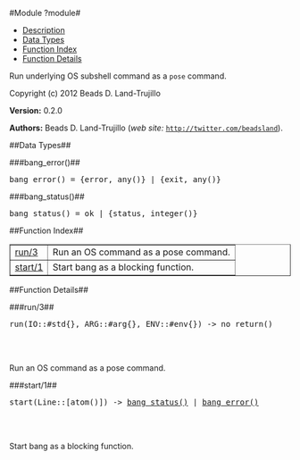

#Module ?module#

* [Description](#description)
* [Data Types](#types)
* [Function Index](#index)
* [Function Details](#functions)


Run underlying OS subshell command as a `pose` command.

Copyright (c) 2012 Beads D. Land-Trujillo

__Version:__ 0.2.0

__Authors:__ Beads D. Land-Trujillo (_web site:_ [`http://twitter.com/beadsland`](http://twitter.com/beadsland)).
<a name="types"></a>

##Data Types##




###<a name="type-bang_error">bang_error()</a>##



<pre>bang_error() = {error, any()} | {exit, any()}</pre>



###<a name="type-bang_status">bang_status()</a>##



<pre>bang_status() = ok | {status, integer()}</pre>
<a name="index"></a>

##Function Index##


<table width="100%" border="1" cellspacing="0" cellpadding="2" summary="function index"><tr><td valign="top"><a href="#run-3">run/3</a></td><td>Run an OS command as a pose command.</td></tr><tr><td valign="top"><a href="#start-1">start/1</a></td><td>Start bang as a blocking function.</td></tr></table>


<a name="functions"></a>

##Function Details##

<a name="run-3"></a>

###run/3##


<pre>run(IO::#std{}, ARG::#arg{}, ENV::#env{}) -&gt; no_return()</pre>
<br></br>


Run an OS command as a pose command.<a name="start-1"></a>

###start/1##


<pre>start(Line::[atom()]) -> <a href="#type-bang_status">bang_status()</a> | <a href="#type-bang_error">bang_error()</a></pre>
<br></br>


Start bang as a blocking function.